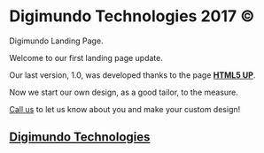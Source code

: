 # Digimundo Technologies 2017 ©

Digimundo Landing Page.

Welcome to our first landing page update.


Our last version, 1.0, was developed thanks to the page **[HTML5 UP](https://html5up.net)**.

Now we start our own design, as a good tailor, to the measure.

[Call us][1] to let us know about you and make your custom design!

## [Digimundo Technologies][1]

[1]: http://www.digimundo.com.mx
